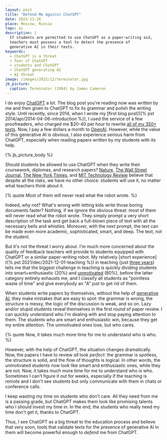 ```yaml
---
layout: post
title: "Defend Me Against ChatGPT"
date: 2023-12-26
place: Moscow, Russia
tags: ai
description: |
  If students are permitted to use ChatGPT as a paper-writing aid, 
  teachers must possess a tool to detect the presence of 
  generative AI in their texts.
keywords:
  - ChatGPT is a threat
  - fear of ChatGPT
  - students and ChatGPT
  - ChatGPT generating AI
  - AI threat
image: /images/2023/12/terminator.jpg
jb_picture:
  caption: Terminator (1984) by James Cameron
---
```


I do enjoy [ChatGPT](https://en.wikipedia.org/wiki/ChatGPT) a lot. 
The blog post you're reading now was written by me and
then given to ChatGPT to fix its grammar and polish the writing style. Until
recently, since 2014, when I wrote my [first blog post]({% pst 2014/apr/2014-04-06-introduction %}), 
I used the service of a
few proofreaders, who charged me $20-40 per hour to rewrite 
[all of my 350+ texts](/contents.html). 
Now, I pay a few dollars a month to [OpenAI](https://openai.com/). However, while the value of
this generative AI is obvious, I also experience serious harm from ChatGPT,
especially when reading papers written by my students with its help.

<!--more-->

{% jb_picture_body %}

Should students be allowed to use ChatGPT when they write their coursework,
diplomas, and research papers?
[Nature](https://www.nature.com/articles/d41586-023-03507-3),
[The Wall Street Journal](https://www.wsj.com/tech/ai/teachers-ai-classroom-schools-678d7d84),
[The New York Tiimes](https://www.nytimes.com/2023/02/02/learning/students-chatgpt.html), 
and
[MIT Technology Review](https://www.technologyreview.com/2023/04/06/1071059/chatgpt-change-not-destroy-education-openai/)
believe that despite all the risks, we have no other choice: students will use
it, no matter what teachers think about it.

{% quote Most of them will never read what the robot wrote. %}

Indeed, why not? What's wrong with letting kids write those boring documents
faster? Nothing, if we ignore the obvious threat: most of them will never read
what the robot wrote. They simply prompt a very short description of the task
and get back a full-blown piece of text with all the necessary bells and
whistles. Moreover, with the next prompt, the text can be made even more
academic, sophisticated, smart, and deep. The text, not the student.

But it's not the threat I worry about. I'm much more concerned about the quality
of feedback teachers will provide to students equipped with ChatGPT or a
similar paper-writing robot. My relatively [short experience]({% pst 2021/dec/2021-12-01-teaching %}) in teaching
(just [three years](/teaching.html)) tells me that the biggest challenge in teaching is quickly
dividing students into smart+enthusiastic (20%) and 
[unmotivated](https://www.gcu.edu/blog/teaching-school-administration/myth-unmotivated-students) (80%), before
the latter category entirely exhausts me, and I classify all students
as "pointless waste of time" and give everybody an "A" just to get rid of
them.

When students write papers by themselves, without the help of 
[generative AI](https://en.wikipedia.org/wiki/Generative_artificial_intelligence),
they make mistakes that are easy to spot: the grammar is wrong, the structure
is messy, the logic of the discussion is weak, and so on. Lazy and/or
stupid students reveal themselves in the first round of paper review. I
can quickly understand who I'm dealing with and stop paying attention to them.
The students who are smart and enthusiastic win, because they get my entire
attention. The unmotivated ones lose, but who cares.

{% quote Now, it takes much more time for me to understand who is who. %}

However, with the help of ChatGPT, the situation changes dramatically. Now, the
papers I have to review _all_ look _perfect_: the grammar is spotless, the
structure is solid, and the flow of thoughts is logical. In other words, the
unmotivated students now look like smart and enthusiastic ones, while they are
not. Now, it takes much more time for me to understand who is who. Sometimes I
can't figure it out for weeks, especially if the teaching is remote and I don't
see students but only communicate with them in chats or conference calls.

I keep wasting my time on students who don't care. All they need from me is a
passing grade, but ChatGPT makes them look like promising talents who I should
invest my time in. In the end, the students who really need my time don't get
it, thanks to ChatGPT.

Thus, I see ChatGPT as a big threat to the education process and believe that
very soon, tools that validate texts for the presence of generative AI in them
will become powerful enough to _defend_ me from ChatGPT.

